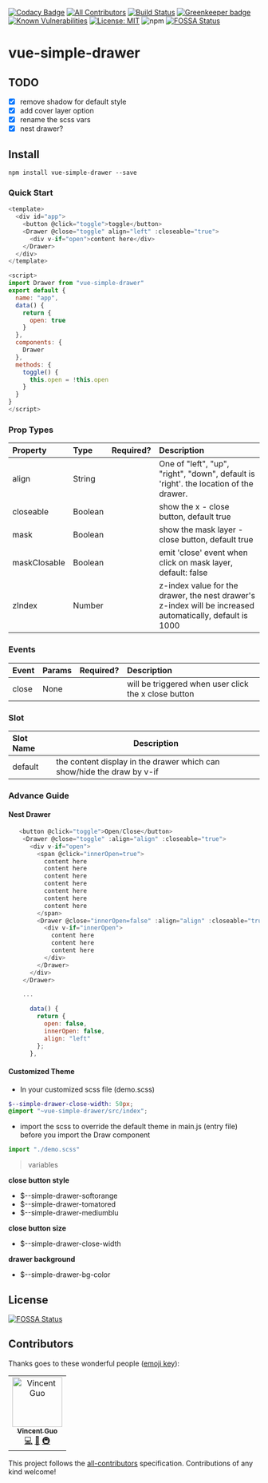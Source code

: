 [![Codacy Badge](https://api.codacy.com/project/badge/Grade/49b0de032f6a4a9bb212a7ad07cf95d7)](https://app.codacy.com/app/dreambo8563/vue-simple-drawer?utm_source=github.com&utm_medium=referral&utm_content=dreambo8563/vue-simple-drawer&utm_campaign=Badge_Grade_Settings)
[![All Contributors](https://img.shields.io/badge/all_contributors-1-orange.svg?style=flat-square)](#contributors)
[![Build Status](https://travis-ci.org/dreambo8563/vue-simple-drawer.svg?branch=master)](https://travis-ci.org/dreambo8563/vue-simple-drawer) [![Greenkeeper badge](https://badges.greenkeeper.io/dreambo8563/vue-simple-drawer.svg)](https://greenkeeper.io/)
[![Known Vulnerabilities](https://snyk.io/test/github/dreambo8563/vue-simple-drawer/badge.svg?targetFile=package.json)](https://snyk.io/test/github/dreambo8563/vue-simple-drawer?targetFile=package.json)
[![License: MIT](https://img.shields.io/badge/License-MIT-yellow.svg)](https://opensource.org/licenses/MIT)
![npm](https://img.shields.io/npm/dt/vue-simple-drawer.svg?style=flat)
[![FOSSA Status](https://app.fossa.io/api/projects/git%2Bgithub.com%2Fdreambo8563%2Fvue-simple-drawer.svg?type=shield)](https://app.fossa.io/projects/git%2Bgithub.com%2Fdreambo8563%2Fvue-simple-drawer?ref=badge_shield)

# vue-simple-drawer

## TODO

- [x] remove shadow for default style
- [x] add cover layer option
- [x] rename the scss vars
- [x] nest drawer?

## Install

```
npm install vue-simple-drawer --save
```

### Quick Start

```js
<template>
  <div id="app">
    <button @click="toggle">toggle</button>
    <Drawer @close="toggle" align="left" :closeable="true">
      <div v-if="open">content here</div>
    </Drawer>
  </div>
</template>

<script>
import Drawer from "vue-simple-drawer"
export default {
  name: "app",
  data() {
    return {
      open: true
    }
  },
  components: {
    Drawer
  },
  methods: {
    toggle() {
      this.open = !this.open
    }
  }
}
</script>
```

### Prop Types

| Property     | Type    | Required? | Description                                                                                              |
| :----------- | :------ | :-------- | :------------------------------------------------------------------------------------------------------- |
| align        | String  |           | One of "left", "up", "right", "down", default is 'right'. the location of the drawer.                    |
| closeable    | Boolean |           | show the x - close button, default true                                                                  |
| mask         | Boolean |           | show the mask layer - close button, default true                                                         |
| maskClosable | Boolean |           | emit 'close' event when click on mask layer, default: false                                              |
| zIndex       | Number  |           | z-index value for the drawer, the nest drawer's z-index will be increased automatically, default is 1000 |

### Events

| Event | Params | Required? | Description                                          |
| :---- | :----- | :-------- | :--------------------------------------------------- |
| close | None   |           | will be triggered when user click the x close button |  |

### Slot

| Slot Name | Description                                                            |
| :-------- | ---------------------------------------------------------------------- |
| default   | the content display in the drawer which can show/hide the draw by v-if |

### Advance Guide

#### Nest Drawer

```js
   <button @click="toggle">Open/Close</button>
    <Drawer @close="toggle" :align="align" :closeable="true">
      <div v-if="open">
        <span @click="innerOpen=true">
          content here
          content here
          content here
          content here
          content here
          content here
          content here
        </span>
        <Drawer @close="innerOpen=false" :align="align" :closeable="true">
          <div v-if="innerOpen">
            content here
            content here
            content here
          </div>
        </Drawer>
      </div>
    </Drawer>

    ...

      data() {
        return {
          open: false,
          innerOpen: false,
          align: "left"
        };
      },
```

#### Customized Theme

- In your customized scss file (demo.scss)

```scss
$--simple-drawer-close-width: 50px;
@import "~vue-simple-drawer/src/index";
```

- import the scss to override the default theme in main.js (entry file) before you import the Draw component

```js
import "./demo.scss"
```

> variables

**close button style**

- \$--simple-drawer-softorange
- \$--simple-drawer-tomatored
- \$--simple-drawer-mediumblu

**close button size**

- \$--simple-drawer-close-width

**drawer background**

- \$--simple-drawer-bg-color

## License

[![FOSSA Status](https://app.fossa.io/api/projects/git%2Bgithub.com%2Fdreambo8563%2Fvue-simple-drawer.svg?type=large)](https://app.fossa.io/projects/git%2Bgithub.com%2Fdreambo8563%2Fvue-simple-drawer?ref=badge_large)

## Contributors

Thanks goes to these wonderful people ([emoji key](https://allcontributors.org/docs/en/emoji-key)):

<!-- ALL-CONTRIBUTORS-LIST:START - Do not remove or modify this section -->
<!-- prettier-ignore -->
<table><tr><td align="center"><a href="https://dreambo8563.github.io/"><img src="https://avatars2.githubusercontent.com/u/6948318?v=4" width="100px;" alt="Vincent Guo"/><br /><sub><b>Vincent Guo</b></sub></a><br /><a href="https://github.com/dreambo8563/vue-simple-drawer/commits?author=dreambo8563" title="Code">💻</a> <a href="https://github.com/dreambo8563/vue-simple-drawer/commits?author=dreambo8563" title="Documentation">📖</a> <a href="#infra-dreambo8563" title="Infrastructure (Hosting, Build-Tools, etc)">🚇</a></td></tr></table>

<!-- ALL-CONTRIBUTORS-LIST:END -->

This project follows the [all-contributors](https://github.com/all-contributors/all-contributors) specification. Contributions of any kind welcome!
